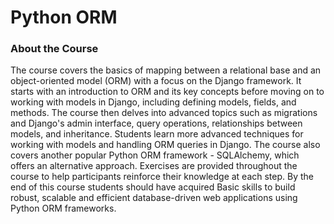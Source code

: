 # Python ORM

### About the Course

The course covers the basics of mapping between a relational base and an object-oriented model (ORM) with a focus on the Django framework. It starts with an introduction to ORM and its key concepts before moving on to working with models in Django, including defining models, fields, and methods. The course then delves into advanced topics such as migrations and Django's admin interface, query operations, relationships between models, and inheritance. Students learn more advanced techniques for working with models and handling ORM queries in Django. The course also covers another popular Python ORM framework - SQLAlchemy, which offers an alternative approach. Exercises are provided throughout the course to help participants reinforce their knowledge at each step. By the end of this course students should have acquired Basic skills to build robust, scalable and efficient database-driven web applications using Python ORM frameworks.
